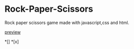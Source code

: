 # Rock-Paper-Scissors
Rock paper scissors game made with javascript,css and html.

[preview](https://rajat4984.github.io/Rock-Paper-Scissors/)

*[]
*[x]
